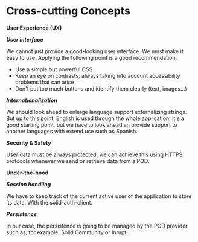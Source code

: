 Cross-cutting Concepts 
======================

**User Experience (UX)**

***User interface***

We cannot just provide a good-looking user interface. We must make it easy to use. Applying the following point is a good recommendation:

*   Use a simple but powerful CSS
*   Keep an eye on contrasts, always taking into account accessibility problems that can arise
*   Don't put too much buttons and identify them clearly (text, images...)

***Internationalization***

We should look ahead to enlarge language support externalizing strings. But up to this point, English is used through the whole application; it's a good starting point, but we have to look ahead an provide support to another languages with extend use such as Spanish.

**Security & Safety**

User data must be always protected, we can achieve this using HTTPS protocols whenever we send or retrieve data from a POD.

**Under-the-hood**

***Session handling***

We have to keep track of the current active user of the application to store its data. With the solid-auth-client.

***Persistence***

In our case, the persistence is going to be managed by the POD provider such as, for example, Solid Community or Inrupt.






